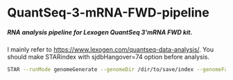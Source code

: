# QuantSeq-3-mRNA-FWD-pipeline


##### RNA analysis pipeline for Lexogen QuantSeq 3'mRNA FWD kit.
I mainly refer to https://www.lexogen.com/quantseq-data-analysis/.
You should make STARindex with sjdbHangover=74 option before analysis.
```bash
STAR --runMode genomeGenerate --genomeDir /dir/to/save/index --genomeFastaFiles /genome/fasta --sjdbGTFfile /annotation/gtf --sjdbHangover 74
```
